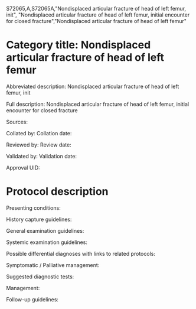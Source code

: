 S72065,A,S72065A,"Nondisplaced articular fracture of head of left femur, init", "Nondisplaced articular fracture of head of left femur, initial encounter for closed fracture","Nondisplaced articular fracture of head of left femur"
# Category title: Nondisplaced articular fracture of head of left femur

Abbreviated description: Nondisplaced articular fracture of head of left femur, init

Full description: Nondisplaced articular fracture of head of left femur, initial encounter for closed fracture

Sources:

Collated by:
Collation date:

Reviewed by:
Review date:

Validated by:
Validation date:

Approval UID:

# Protocol description

Presenting conditions:

History capture guidelines:

General examination guidelines:

Systemic examination guidelines:

Possible differential diagnoses with links to related protocols:

Symptomatic / Palliative management:

Suggested diagnostic tests:

Management:

Follow-up guidelines:
